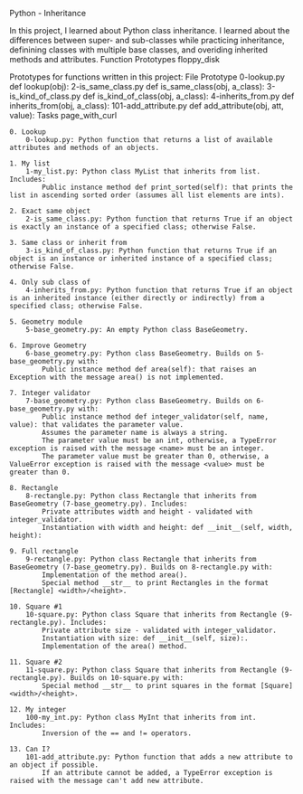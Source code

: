 Python - Inheritance

In this project, I learned about Python class inheritance. I learned about the differences between super- and sub-classes while practicing inheritance, definining classes with multiple base classes, and overiding inherited methods and attributes.
Function Prototypes floppy_disk

Prototypes for functions written in this project:
File 	Prototype
0-lookup.py 	def lookup(obj):
2-is_same_class.py 	def is_same_class(obj, a_class):
3-is_kind_of_class.py 	def is_kind_of_class(obj, a_class):
4-inherits_from.py 	def inherits_from(obj, a_class):
101-add_attribute.py 	def add_attribute(obj, att, value):
Tasks page_with_curl

    0. Lookup
        0-lookup.py: Python function that returns a list of available attributes and methods of an objects.

    1. My list
        1-my_list.py: Python class MyList that inherits from list. Includes:
            Public instance method def print_sorted(self): that prints the list in ascending sorted order (assumes all list elements are ints).

    2. Exact same object
        2-is_same_class.py: Python function that returns True if an object is exactly an instance of a specified class; otherwise False.

    3. Same class or inherit from
        3-is_kind_of_class.py: Python function that returns True if an object is an instance or inherited instance of a specified class; otherwise False.

    4. Only sub class of
        4-inherits_from.py: Python function that returns True if an object is an inherited instance (either directly or indirectly) from a specified class; otherwise False.

    5. Geometry module
        5-base_geometry.py: An empty Python class BaseGeometry.

    6. Improve Geometry
        6-base_geometry.py: Python class BaseGeometry. Builds on 5-base_geometry.py with:
            Public instance method def area(self): that raises an Exception with the message area() is not implemented.

    7. Integer validator
        7-base_geometry.py: Python class BaseGeometry. Builds on 6-base_geometry.py with:
            Public instance method def integer_validator(self, name, value): that validates the parameter value.
            Assumes the parameter name is always a string.
            The parameter value must be an int, otherwise, a TypeError exception is raised with the message <name> must be an integer.
            The parameter value must be greater than 0, otherwise, a ValueError exception is raised with the message <value> must be greater than 0.

    8. Rectangle
        8-rectangle.py: Python class Rectangle that inherits from BaseGeometry (7-base_geometry.py). Includes:
            Private attributes width and height - validated with integer_validator.
            Instantiation with width and height: def __init__(self, width, height):

    9. Full rectangle
        9-rectangle.py: Python class Rectangle that inherits from BaseGeometry (7-base_geometry.py). Builds on 8-rectangle.py with:
            Implementation of the method area().
            Special method __str__ to print Rectangles in the format [Rectangle] <width>/<height>.

    10. Square #1
        10-square.py: Python class Square that inherits from Rectangle (9-rectangle.py). Includes:
            Private attribute size - validated with integer_validator.
            Instantiation with size: def __init__(self, size):.
            Implementation of the area() method.

    11. Square #2
        11-square.py: Python class Square that inherits from Rectangle (9-rectangle.py). Builds on 10-square.py with:
            Special method __str__ to print squares in the format [Square] <width>/<height>.

    12. My integer
        100-my_int.py: Python class MyInt that inherits from int. Includes:
            Inversion of the == and != operators.

    13. Can I?
        101-add_attribute.py: Python function that adds a new attribute to an object if possible.
            If an attribute cannot be added, a TypeError exception is raised with the message can't add new attribute.

